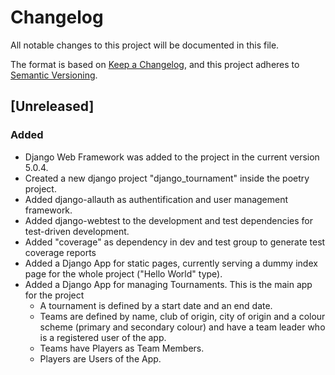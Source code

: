 # Changelog

All notable changes to this project will be documented in this file.

The format is based on [Keep a Changelog](https://keepachangelog.com/en/1.1.0/),
and this project adheres to [Semantic Versioning](https://semver.org/spec/v2.0.0.html).

## [Unreleased]

### Added

- Django Web Framework was added to the project in the current version 5.0.4.
- Created a new django project "django_tournament" inside the poetry project.
- Added django-allauth as authentification and user management framework.
- Added django-webtest to the development and test dependencies for test-driven development.
- Added "coverage" as dependency in dev and test group to generate test coverage reports
- Added a Django App for static pages, currently serving a dummy index page for the whole project ("Hello World" type).
- Added a Django App for managing Tournaments. This is the main app for the project
  - A tournament is defined by a start date and an end date.
  - Teams are defined by name, club of origin, city of origin and a colour scheme (primary and secondary colour) and have a team leader who is a registered user of the app.
  - Teams have Players as Team Members.
  - Players are Users of the App.
  